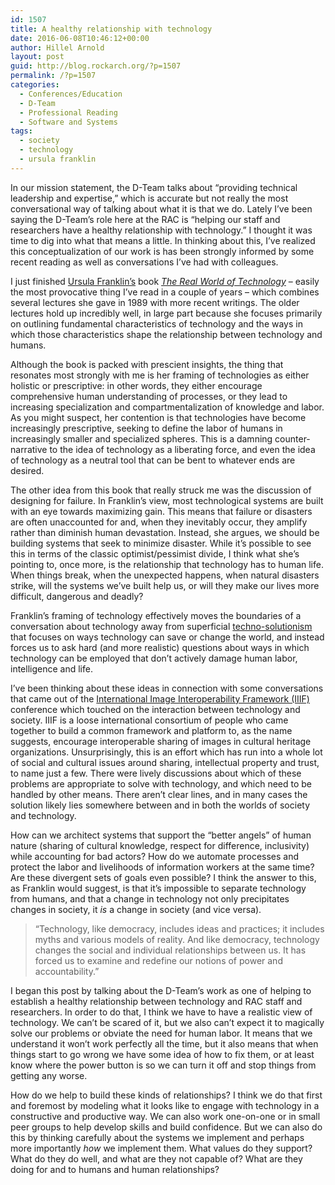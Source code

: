 ```yaml
---
id: 1507
title: A healthy relationship with technology
date: 2016-06-08T10:46:12+00:00
author: Hillel Arnold
layout: post
guid: http://blog.rockarch.org/?p=1507
permalink: /?p=1507
categories:
  - Conferences/Education
  - D-Team
  - Professional Reading
  - Software and Systems
tags:
  - society
  - technology
  - ursula franklin
---
```

In our mission statement, the D-Team talks about &#8220;providing technical leadership and expertise,&#8221; which is accurate but not really the most conversational way of talking about what it is that we do. Lately I’ve been saying the D-Team’s role here at the RAC is &#8220;helping our staff and researchers have a healthy relationship with technology.&#8221; I thought it was time to dig into what that means a little. In thinking about this, I&#8217;ve realized this conceptualization of our work is has been strongly informed by some recent reading as well as conversations I’ve had with colleagues.<!--more-->

I just finished [Ursula Franklin’s](https://en.wikipedia.org/wiki/Ursula_Franklin) book [_The Real World of Technology_](http://houseofanansi.com/products/the-real-world-of-technology-digital) &#8211; easily the most provocative thing I’ve read in a couple of years &#8211; which combines several lectures she gave in 1989 with more recent writings. The older lectures hold up incredibly well, in large part because she focuses primarily on outlining fundamental characteristics of technology and the ways in which those characteristics shape the relationship between technology and humans.

Although the book is packed with prescient insights, the thing that resonates most strongly with me is her framing of technologies as either holistic or prescriptive: in other words, they either encourage comprehensive human understanding of processes, or they lead to increasing specialization and compartmentalization of knowledge and labor. As you might suspect, her contention is that technologies have become increasingly prescriptive, seeking to define the labor of humans in increasingly smaller and specialized spheres. This is a damning counter-narrative to the idea of technology as a liberating force, and even the idea of technology as a neutral tool that can be bent to whatever ends are desired.

The other idea from this book that really struck me was the discussion of designing for failure. In Franklin’s view, most technological systems are built with an eye towards maximizing gain. This means that failure or disasters are often unaccounted for and, when they inevitably occur, they amplify rather than diminish human devastation. Instead, she argues, we should be building systems that seek to minimize disaster. While it’s possible to see this in terms of the classic optimist/pessimist divide, I think what she’s pointing to, once more, is the relationship that technology has to human life. When things break, when the unexpected happens, when natural disasters strike, will the systems we’ve built help us, or will they make our lives more difficult, dangerous and deadly?

Franklin’s framing of technology effectively moves the boundaries of a conversation about technology away from superficial [techno-solutionism](http://www.nytimes.com/2013/05/19/books/review/to-save-everything-click-here-by-evgeny-morozov.html) that focuses on ways technology can save or change the world, and instead forces us to ask hard (and more realistic) questions about ways in which technology can be employed that don’t actively damage human labor, intelligence and life.

I’ve been thinking about these ideas in connection with some conversations that came out of the [International Image Interoperability Framework (IIIF)](http://iiif.io/) conference which touched on the interaction between technology and society. IIIF is a loose international consortium of people who came together to build a common framework and platform to, as the name suggests, encourage interoperable sharing of images in cultural heritage organizations. Unsurprisingly, this is an effort which has run into a whole lot of social and cultural issues around sharing, intellectual property and trust, to name just a few. There were lively discussions about which of these problems are appropriate to solve with technology, and which need to be handled by other means. There aren’t clear lines, and in many cases the solution likely lies somewhere between and in both the worlds of society and technology.

How can we architect systems that support the “better angels” of human nature (sharing of cultural knowledge, respect for difference, inclusivity) while accounting for bad actors? How do we automate processes and protect the labor and livelihoods of information workers at the same time? Are these divergent sets of goals even possible? I think the answer to this, as Franklin would suggest, is that it’s impossible to separate technology from humans, and that a change in technology not only precipitates changes in society, it _is_ a change in society (and vice versa).

> “Technology, like democracy, includes ideas and practices; it includes myths and various models of reality. And like democracy, technology changes the social and individual relationships between us. It has forced us to examine and redefine our notions of power and accountability.”

I began this post by talking about the D-Team’s work as one of helping to establish a healthy relationship between technology and RAC staff and researchers. In order to do that, I think we have to have a realistic view of technology. We can’t be scared of it, but we also can’t expect it to magically solve our problems or obviate the need for human labor. It means that we understand it won’t work perfectly all the time, but it also means that when things start to go wrong we have some idea of how to fix them, or at least know where the power button is so we can turn it off and stop things from getting any worse.

How do we help to build these kinds of relationships? I think we do that first and foremost by modeling what it looks like to engage with technology in a constructive and productive way. We can also work one-on-one or in small peer groups to help develop skills and build confidence. But we can also do this by thinking carefully about the systems we implement and perhaps more importantly _how_ we implement them. What values do they support? What do they do well, and what are they not capable of? What are they doing for and to humans and human relationships?